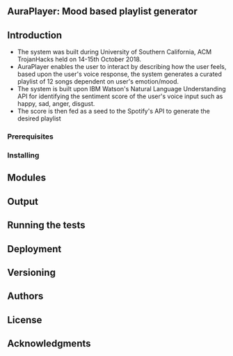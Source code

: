 ## AuraPlayer: Mood based playlist generator

## Introduction
* The system was built during University of Southern California, ACM TrojanHacks held on 14-15th October 2018. 
* AuraPlayer enables the user to interact by describing how the user feels, based upon the user's voice response, the system generates a curated playlist of 12 songs dependent on user's emotion/mood.
* The system is built upon IBM Watson's Natural Language Understanding API for identifying the sentiment score of the user's voice input such as happy, sad, anger, disgust.
* The score is then fed as a seed to the Spotify's API to generate the desired playlist

### Prerequisites


### Installing


## Modules




## Output


## Running the tests



## Deployment


## Versioning



## Authors



## License


## Acknowledgments
